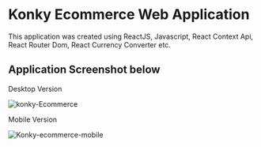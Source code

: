 # Konky Ecommerce Web Application

This application was created using ReactJS, Javascript, React Context Api, React Router Dom, React Currency Converter etc.

## Application Screenshot below


Desktop Version

![konky-Ecommerce](https://user-images.githubusercontent.com/34424896/216039324-034025e8-ef6f-4baa-af40-8d3e3f54b0eb.png)


Mobile Version

![Konky-ecommerce-mobile](https://user-images.githubusercontent.com/34424896/216039730-e0b94177-eecb-452a-8603-e0d74d4a30d8.png)


